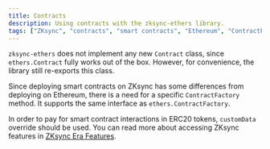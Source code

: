 ```yaml
---
title: Contracts
description: Using contracts with the zksync-ethers library.
tags: ["ZKsync", "contracts", "smart contracts", "Ethereum", "ContractFactory", "ERC20 tokens"]
---
```


`zksync-ethers` does not implement any new `Contract` class, since `ethers.Contract` fully works out of the box.
However, for convenience, the library still re-exports this class.

Since deploying smart contracts on ZKsync has some differences from deploying on Ethereum, there is a need for
a specific `ContractFactory` method. It supports the same interface as `ethers.ContractFactory`.

In order to pay for smart contract interactions in ERC20 tokens, `customData` override should be used.
You can read more about accessing ZKsync features in [ZKsync Era Features](/sdk/js/ethers/v5/features).
